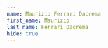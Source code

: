 ```yaml
---
name: Maurizio Ferrari Dacrema
first_name: Maurizio
last_name: Ferrari Dacrema
hide: true
---
```



